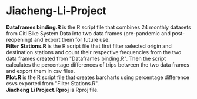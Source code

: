 # Jiacheng-Li-Project
**Dataframes binding.R** is the R script file that combines 24 monthly datasets from Citi Bike System Data into two data frames (pre-pandemic and post-reopening) and export them for future use.\
**Filter Stations.R** is the R script file that first filter selected origin and destination stations and count their respective frequencies from the two data frames created from "Dataframes binding.R". Then the script calculates the percentage differences of trips between the two data frames and export them in csv files.\
**Plot.R** is the R script file that creates barcharts using percentage difference csvs exported from "Filter Stations.R".\
**Jiacheng Li Project.Rproj** is Rproj file.
